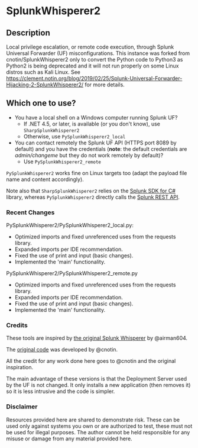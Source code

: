 # SplunkWhisperer2
## Description
Local privilege escalation, or remote code execution, through Splunk Universal Forwarder (UF) misconfigurations. This instance was forked from cnotin/SplunkWhisperer2 only to convert the Python code to Python3 as Python2 is being deprecated and it will not run properly on some Linux distros such as Kali Linux.
See https://clement.notin.org/blog/2019/02/25/Splunk-Universal-Forwarder-Hijacking-2-SplunkWhisperer2/ for more details.

## Which one to use?
* You have a local shell on a Windows computer running Splunk UF?
    * If .NET 4.5, or later, is available (or you don't know), use `SharpSplunkWhisperer2`
    * Otherwise, use `PySplunkWhisperer2_local`
* You can contact remotely the Splunk UF API (HTTPS port 8089 by default) and you have the credentials (**note**: the default credentials are *admin/changeme* but they do not work remotely by default)?
    * Use `PySplunkWhisperer2_remote`

`PySplunkWhisperer2` works fine on Linux targets too (adapt the payload file name and content accordingly).

Note also that `SharpSplunkWhisperer2` relies on the [Splunk SDK for C#](http://dev.splunk.com/csharp) library, whereas `PySplunkWhisperer2` directly calls the [Splunk REST API](http://dev.splunk.com/restapi).

### Recent Changes
PySplunkWhisperer2/PySplunkWhisperer2_local.py:
* Optimized imports and fixed unreferenced uses from the requests library.
* Expanded imports per IDE recommendation.
* Fixed the use of print and input (basic changes).
* Implemented the 'main' functionality.

PySplunkWhisperer2/PySplunkWhisperer2_remote.py
* Optimized imports and fixed unreferenced uses from the requests library.
* Expanded imports per IDE recommendation.
* Fixed the use of print and input (basic changes).
* Implemented the 'main' functionality.

### Credits
These tools are inspired by [the original Splunk Whisperer](https://github.com/airman604/splunk_whisperer) by @airman604.

The [original code](https://github.com/cnotin/SplunkWhisperer2) was developed by @cnotin.

All the credit for any work done here goes to @cnotin and the original inspiration.

The main advantage of these versions is that the Deployment Server used by the UF is not changed. It only installs a new application (then removes it) so it is less intrusive and the code is simpler.

### Disclaimer
Resources provided here are shared to demonstrate risk. These can be used only against systems you own or are authorized to test, these must not be used for illegal purposes.
The author cannot be held responsible for any misuse or damage from any material provided here.
